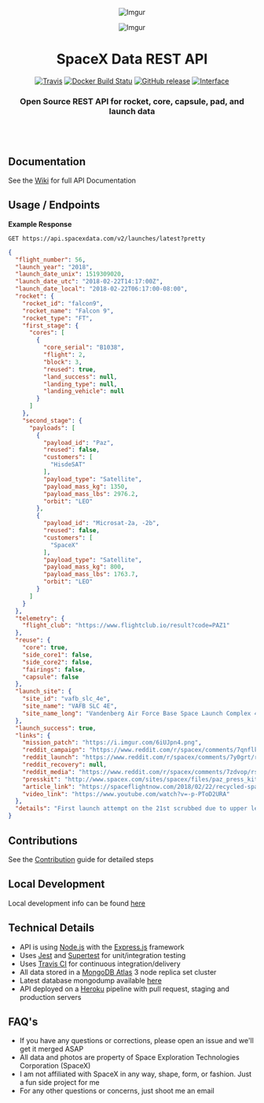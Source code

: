<div align="center">

![Imgur](http://i.imgur.com/eL73Iit.png)

![Imgur](https://i.imgur.com/l0y1El1.jpg)

# SpaceX Data REST API

[![Travis](https://img.shields.io/travis/r-spacex/SpaceX-API.svg?style=flat-square)](https://travis-ci.org/r-spacex/SpaceX-API)
[![Docker Build Statu](https://img.shields.io/docker/build/jakewmeyer/spacex-api.svg?style=flat-square)](https://hub.docker.com/r/jakewmeyer/spacex-api/)
[![GitHub release](https://img.shields.io/github/release/r-spacex/SpaceX-API.svg?style=flat-square)]()
[![Interface](https://img.shields.io/badge/interface-REST-brightgreen.svg?style=flat-square)]()

### Open Source REST API for rocket, core, capsule, pad, and launch data
<br></br>

</div>

## Documentation
See the [Wiki](https://github.com/r-spacex/SpaceX-API/wiki) for full API Documentation

## Usage / Endpoints

**Example Response**

```http
GET https://api.spacexdata.com/v2/launches/latest?pretty
```

```json
{
  "flight_number": 56,
  "launch_year": "2018",
  "launch_date_unix": 1519309020,
  "launch_date_utc": "2018-02-22T14:17:00Z",
  "launch_date_local": "2018-02-22T06:17:00-08:00",
  "rocket": {
    "rocket_id": "falcon9",
    "rocket_name": "Falcon 9",
    "rocket_type": "FT",
    "first_stage": {
      "cores": [
        {
          "core_serial": "B1038",
          "flight": 2,
          "block": 3,
          "reused": true,
          "land_success": null,
          "landing_type": null,
          "landing_vehicle": null
        }
      ]
    },
    "second_stage": {
      "payloads": [
        {
          "payload_id": "Paz",
          "reused": false,
          "customers": [
            "HisdeSAT"
          ],
          "payload_type": "Satellite",
          "payload_mass_kg": 1350,
          "payload_mass_lbs": 2976.2,
          "orbit": "LEO"
        },
        {
          "payload_id": "Microsat-2a, -2b",
          "reused": false,
          "customers": [
            "SpaceX"
          ],
          "payload_type": "Satellite",
          "payload_mass_kg": 800,
          "payload_mass_lbs": 1763.7,
          "orbit": "LEO"
        }
      ]
    }
  },
  "telemetry": {
    "flight_club": "https://www.flightclub.io/result?code=PAZ1"
  },
  "reuse": {
    "core": true,
    "side_core1": false,
    "side_core2": false,
    "fairings": false,
    "capsule": false
  },
  "launch_site": {
    "site_id": "vafb_slc_4e",
    "site_name": "VAFB SLC 4E",
    "site_name_long": "Vandenberg Air Force Base Space Launch Complex 4E"
  },
  "launch_success": true,
  "links": {
    "mission_patch": "https://i.imgur.com/6iUJpn4.png",
    "reddit_campaign": "https://www.reddit.com/r/spacex/comments/7qnflk/paz_microsat2a_2b_launch_campaign_thread/",
    "reddit_launch": "https://www.reddit.com/r/spacex/comments/7y0grt/rspacex_paz_official_launch_discussion_updates/",
    "reddit_recovery": null,
    "reddit_media": "https://www.reddit.com/r/spacex/comments/7zdvop/rspacex_paz_media_thread_videos_images_gifs/",
    "presskit": "http://www.spacex.com/sites/spacex/files/paz_press_kit_2.21.pdf",
    "article_link": "https://spaceflightnow.com/2018/02/22/recycled-spacex-rocket-boosts-paz-radar-satellite-first-starlink-testbeds-into-orbit/",
    "video_link": "https://www.youtube.com/watch?v=-p-PToD2URA"
  },
  "details": "First launch attempt on the 21st scrubbed due to upper level winds. Will also carry two SpaceX test satellites for the upcoming Starlink constellation."
}
```

## Contributions
See the [Contribution](https://github.com/r-spacex/SpaceX-API/blob/master/CONTRIBUTING.md) guide for detailed steps

## Local Development
Local development info can be found [here](https://github.com/r-spacex/SpaceX-API/wiki/Local-Development)

## Technical Details
* API is using [Node.js](https://nodejs.org/en/) with the [Express.js](https://expressjs.com/) framework
* Uses [Jest](https://facebook.github.io/jest/) and [Supertest](https://github.com/visionmedia/supertest) for unit/integration testing
* Uses [Travis CI](https://travis-ci.org/) for continuous integration/delivery
* All data stored in a [MongoDB Atlas](https://www.mongodb.com/cloud/atlas) 3 node replica set cluster
* Latest database mongodump available [here](https://drive.google.com/drive/folders/0B2DdgKR4GR4xdk1sRGowcUZXeE0?usp=sharing)
* API deployed on a [Heroku](https://www.heroku.com/) pipeline with pull request, staging and production servers

## FAQ's
* If you have any questions or corrections, please open an issue and we'll get it merged ASAP
* All data and photos are property of Space Exploration Technologies Corporation (SpaceX)
* I am not affiliated with SpaceX in any way, shape, form, or fashion. Just a fun side project for me
* For any other questions or concerns, just shoot me an email
